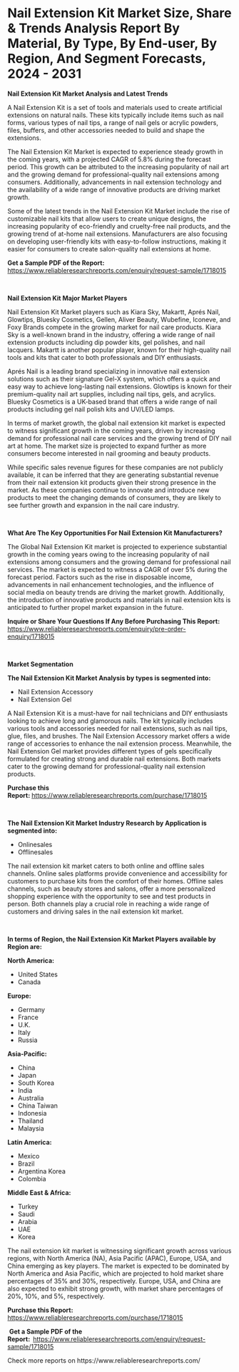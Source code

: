 <p><h1>Nail Extension Kit Market Size, Share & Trends Analysis Report By Material, By Type, By End-user, By Region, And Segment Forecasts, 2024 - 2031</h1></p><p><strong>Nail Extension Kit Market Analysis and Latest Trends</strong></p>
<p><p>A Nail Extension Kit is a set of tools and materials used to create artificial extensions on natural nails. These kits typically include items such as nail forms, various types of nail tips, a range of nail gels or acrylic powders, files, buffers, and other accessories needed to build and shape the extensions.</p><p>The Nail Extension Kit Market is expected to experience steady growth in the coming years, with a projected CAGR of 5.8% during the forecast period. This growth can be attributed to the increasing popularity of nail art and the growing demand for professional-quality nail extensions among consumers. Additionally, advancements in nail extension technology and the availability of a wide range of innovative products are driving market growth.</p><p>Some of the latest trends in the Nail Extension Kit Market include the rise of customizable nail kits that allow users to create unique designs, the increasing popularity of eco-friendly and cruelty-free nail products, and the growing trend of at-home nail extensions. Manufacturers are also focusing on developing user-friendly kits with easy-to-follow instructions, making it easier for consumers to create salon-quality nail extensions at home.</p></p>
<p><strong>Get a Sample PDF of the Report:&nbsp;</strong> <a href="https://www.reliableresearchreports.com/enquiry/request-sample/1718015">https://www.reliableresearchreports.com/enquiry/request-sample/1718015</a></p>
<p>&nbsp;</p>
<p><strong>Nail Extension Kit Major Market Players</strong></p>
<p><p>Nail Extension Kit Market players such as Kiara Sky, Makartt, Aprés Nail, Glowtips, Bluesky Cosmetics, Gellen, Aliver Beauty, Wubefine, Iconeve, and Foxy Brands compete in the growing market for nail care products. Kiara Sky is a well-known brand in the industry, offering a wide range of nail extension products including dip powder kits, gel polishes, and nail lacquers. Makartt is another popular player, known for their high-quality nail tools and kits that cater to both professionals and DIY enthusiasts.</p><p>Aprés Nail is a leading brand specializing in innovative nail extension solutions such as their signature Gel-X system, which offers a quick and easy way to achieve long-lasting nail extensions. Glowtips is known for their premium-quality nail art supplies, including nail tips, gels, and acrylics. Bluesky Cosmetics is a UK-based brand that offers a wide range of nail products including gel nail polish kits and UV/LED lamps.</p><p>In terms of market growth, the global nail extension kit market is expected to witness significant growth in the coming years, driven by increasing demand for professional nail care services and the growing trend of DIY nail art at home. The market size is projected to expand further as more consumers become interested in nail grooming and beauty products.</p><p>While specific sales revenue figures for these companies are not publicly available, it can be inferred that they are generating substantial revenue from their nail extension kit products given their strong presence in the market. As these companies continue to innovate and introduce new products to meet the changing demands of consumers, they are likely to see further growth and expansion in the nail care industry.</p></p>
<p>&nbsp;</p>
<p><strong>What Are The Key Opportunities For Nail Extension Kit Manufacturers?</strong></p>
<p><p>The Global Nail Extension Kit market is projected to experience substantial growth in the coming years owing to the increasing popularity of nail extensions among consumers and the growing demand for professional nail services. The market is expected to witness a CAGR of over 5% during the forecast period. Factors such as the rise in disposable income, advancements in nail enhancement technologies, and the influence of social media on beauty trends are driving the market growth. Additionally, the introduction of innovative products and materials in nail extension kits is anticipated to further propel market expansion in the future.</p></p>
<p><strong>Inquire or Share Your Questions If Any Before Purchasing This Report:</strong> <a href="https://www.reliableresearchreports.com/enquiry/pre-order-enquiry/1718015">https://www.reliableresearchreports.com/enquiry/pre-order-enquiry/1718015</a></p>
<p>&nbsp;</p>
<p><strong>Market Segmentation</strong></p>
<p><strong>The Nail Extension Kit Market Analysis by types is segmented into:</strong></p>
<p><ul><li>Nail Extension Accessory</li><li>Nail Extension Gel</li></ul></p>
<p><p>A Nail Extension Kit is a must-have for nail technicians and DIY enthusiasts looking to achieve long and glamorous nails. The kit typically includes various tools and accessories needed for nail extensions, such as nail tips, glue, files, and brushes. The Nail Extension Accessory market offers a wide range of accessories to enhance the nail extension process. Meanwhile, the Nail Extension Gel market provides different types of gels specifically formulated for creating strong and durable nail extensions. Both markets cater to the growing demand for professional-quality nail extension products.</p></p>
<p><strong>Purchase this Report:&nbsp;</strong><a href="https://www.reliableresearchreports.com/purchase/1718015">https://www.reliableresearchreports.com/purchase/1718015</a></p>
<p>&nbsp;</p>
<p><strong>The Nail Extension Kit Market Industry Research by Application is segmented into:</strong></p>
<p><ul><li>Onlinesales</li><li>Offlinesales</li></ul></p>
<p><p>The nail extension kit market caters to both online and offline sales channels. Online sales platforms provide convenience and accessibility for customers to purchase kits from the comfort of their homes. Offline sales channels, such as beauty stores and salons, offer a more personalized shopping experience with the opportunity to see and test products in person. Both channels play a crucial role in reaching a wide range of customers and driving sales in the nail extension kit market.</p></p>
<p>&nbsp;</p>
<p><strong>In terms of Region, the Nail Extension Kit Market Players available by Region are:</strong></p>
<p>
    <p> <strong> North America: </strong>
        <ul>
            <li>United States</li>
            <li>Canada</li>
        </ul>
        </p> 
    <p> <strong> Europe: </strong>
        <ul>
            <li>Germany</li>
            <li>France</li>
            <li>U.K.</li>
            <li>Italy</li>
            <li>Russia</li>
        </ul>
        </p> 
    <p> <strong> Asia-Pacific: </strong>
        <ul>
            <li>China</li>
            <li>Japan</li>
            <li>South Korea</li>
            <li>India</li>
            <li>Australia</li>
            <li>China Taiwan</li>
            <li>Indonesia</li>
            <li>Thailand</li>
            <li>Malaysia</li>
        </ul>
        </p> 
    <p> <strong> Latin America: </strong>
        <ul>
            <li>Mexico</li>
            <li>Brazil</li>
            <li>Argentina Korea</li>
            <li>Colombia</li>
        </ul>
        </p> 
    <p> <strong> Middle East & Africa: </strong>
        <ul>
            <li>Turkey</li>
            <li>Saudi</li>
            <li>Arabia</li>
            <li>UAE</li>
            <li>Korea</li>
        </ul>
    </p>
    </p>
<p><p>The nail extension kit market is witnessing significant growth across various regions, with North America (NA), Asia Pacific (APAC), Europe, USA, and China emerging as key players. The market is expected to be dominated by North America and Asia Pacific, which are projected to hold market share percentages of 35% and 30%, respectively. Europe, USA, and China are also expected to exhibit strong growth, with market share percentages of 20%, 10%, and 5%, respectively.</p></p>
<p><strong>Purchase this Report: </strong><a href="https://www.reliableresearchreports.com/purchase/1718015">https://www.reliableresearchreports.com/purchase/1718015</a></p>
<p>&nbsp;<strong>Get a Sample PDF of the Report:&nbsp;&nbsp;</strong><a href="https://www.reliableresearchreports.com/enquiry/request-sample/1718015">https://www.reliableresearchreports.com/enquiry/request-sample/1718015</a></p>
<p><strong></strong></p>
<p>Check more reports on https://www.reliableresearchreports.com/</p>